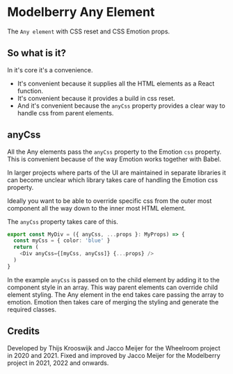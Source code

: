 # Modelberry Any Element

The `Any element` with CSS reset and CSS Emotion props.

## So what is it?

In it's core it's a convenience.

- It's convenient because it supplies all the HTML elements as a React function.
- It's convenient because it provides a build in css reset.
- And it's convenient because the `anyCss` property provides a clear way to
  handle css from parent elements.

## anyCss

All the Any elements pass the `anyCss` property to the Emotion `css` property.
This is convenient because of the way Emotion works together with Babel.

In larger projects where parts of the UI are maintained in separate libraries it
can become unclear which library takes care of handling the Emotion css
property.

Ideally you want to be able to override specific css from the outer most
component all the way down to the inner most HTML element.

The `anyCss` property takes care of this.

```ts
export const MyDiv = ({ anyCss, ...props }: MyProps) => {
  const myCss = { color: 'blue' }
  return (
    <Div anyCss={[myCss, anyCss]} {...props} />
  )
}
```

In the example `anyCss` is passed on to the child element by adding it to the
component style in an array. This way parent elements can override child element
styling. The Any element in the end takes care passing the array to emotion.
Emotion then takes care of merging the styling and generate the required
classes.

## Credits

Developed by Thijs Krooswijk and Jacco Meijer for the Wheelroom project in 2020
and 2021. Fixed and improved by Jacco Meijer for the Modelberry project in 2021,
2022 and onwards.
